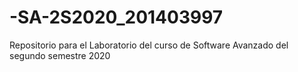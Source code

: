 # -SA-2S2020_201403997
Repositorio para el Laboratorio del curso de Software Avanzado del segundo semestre 2020
